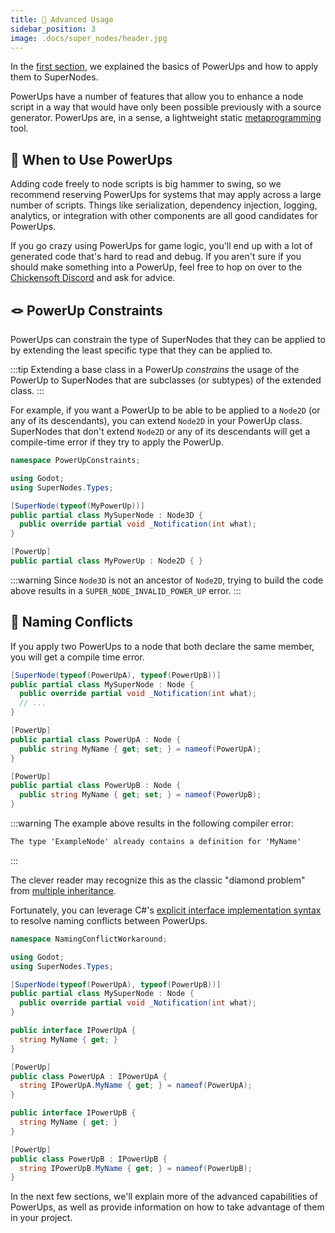 ```yaml
---
title: 🧬 Advanced Usage
sidebar_position: 3
image: .docs/super_nodes/header.jpg
---
```


In the [first section][super_nodes], we explained the basics of PowerUps and how to apply them to SuperNodes.

PowerUps have a number of features that allow you to enhance a node script in a way that would have only been possible previously with a source generator. PowerUps are, in a sense, a lightweight static [metaprogramming] tool.

## 🧰 When to Use PowerUps

Adding code freely to node scripts is big hammer to swing, so we recommend reserving PowerUps for systems that may apply across a large number of scripts. Things like serialization, dependency injection, logging, analytics, or integration with other components are all good candidates for PowerUps.

If you go crazy using PowerUps for game logic, you'll end up with a lot of generated code that's hard to read and debug. If you aren't sure if you should make something into a PowerUp, feel free to hop on over to the [Chickensoft Discord][discord] and ask for advice.

## 🪢 PowerUp Constraints

PowerUps can constrain the type of SuperNodes that they can be applied to by extending the least specific type that they can be applied to.

:::tip
Extending a base class in a PowerUp _constrains_ the usage of the PowerUp to SuperNodes that are subclasses (or subtypes) of the extended class.
:::

For example, if you want a PowerUp to be able to be applied to a `Node2D` (or any of its descendants), you can extend `Node2D` in your PowerUp class. SuperNodes that don't extend `Node2D` or any of its descendants will get a compile-time error if they try to apply the PowerUp.

```csharp
namespace PowerUpConstraints;

using Godot;
using SuperNodes.Types;

[SuperNode(typeof(MyPowerUp))]
public partial class MySuperNode : Node3D {
  public override partial void _Notification(int what);
}

[PowerUp]
public partial class MyPowerUp : Node2D { }
```

:::warning
Since `Node3D` is not an ancestor of `Node2D`, trying to build the code above results in a `SUPER_NODE_INVALID_POWER_UP` error.
:::

## 💎 Naming Conflicts

If you apply two PowerUps to a node that both declare the same member, you will get a compile time error.

```csharp
[SuperNode(typeof(PowerUpA), typeof(PowerUpB))]
public partial class MySuperNode : Node {
  public override partial void _Notification(int what);
  // ...
}

[PowerUp]
public partial class PowerUpA : Node {
  public string MyName { get; set; } = nameof(PowerUpA);
}

[PowerUp]
public partial class PowerUpB : Node {
  public string MyName { get; set; } = nameof(PowerUpB);
}
```

:::warning
The example above results in the following compiler error:

```md
The type 'ExampleNode' already contains a definition for 'MyName'
```

:::

The clever reader may recognize this as the classic "diamond problem" from [multiple inheritance][multiple-inheritance].

Fortunately, you can leverage C#'s [explicit interface implementation syntax][explicit-interface-implementations] to resolve naming conflicts between PowerUps.

```csharp
namespace NamingConflictWorkaround;

using Godot;
using SuperNodes.Types;

[SuperNode(typeof(PowerUpA), typeof(PowerUpB))]
public partial class MySuperNode : Node {
  public override partial void _Notification(int what);
}

public interface IPowerUpA {
  string MyName { get; }
}

[PowerUp]
public class PowerUpA : IPowerUpA {
  string IPowerUpA.MyName { get; } = nameof(PowerUpA);
}

public interface IPowerUpB {
  string MyName { get; }
}

[PowerUp]
public class PowerUpB : IPowerUpB {
  string IPowerUpB.MyName { get; } = nameof(PowerUpB);
}
```

In the next few sections, we'll explain more of the advanced capabilities of PowerUps, as well as provide information on how to take advantage of them in your project.

[super_nodes]: ../
[metaprogramming]: https://en.wikipedia.org/wiki/Metaprogramming
[multiple-inheritance]: https://en.wikipedia.org/wiki/Multiple_inheritance
[explicit-interface-implementations]: https://learn.microsoft.com/en-us/dotnet/csharp/programming-guide/interfaces/explicit-interface-implementation
[discord]: https://discord.gg/gSjaPgMmYW
